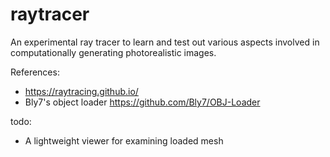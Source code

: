 # raytracer

An experimental ray tracer to learn and test out various aspects involved in computationally 
generating photorealistic images.

References:

- https://raytracing.github.io/
- Bly7's object loader https://github.com/Bly7/OBJ-Loader


todo: 
- A lightweight viewer for examining loaded mesh

